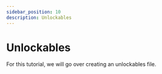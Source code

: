 ```yaml
---
sidebar_position: 10
description: Unlockables
---
```


# Unlockables

For this tutorial, we will go over creating an unlockables file.
